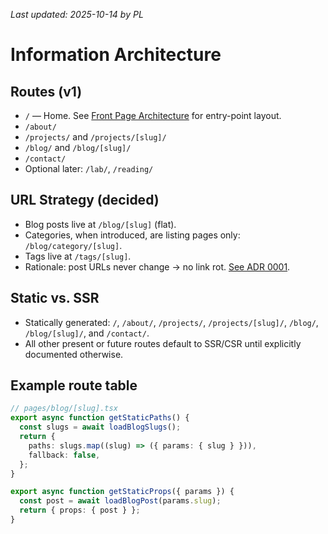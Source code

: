 _Last updated: 2025-10-14 by PL_

# Information Architecture

## Routes (v1)

- `/` — Home. See [Front Page Architecture](./ui/00-front-page-architecture.md) for entry-point layout.
- `/about/`
- `/projects/` and `/projects/[slug]/`
- `/blog/` and `/blog/[slug]/`
- `/contact/`
- Optional later: `/lab/`, `/reading/`

## URL Strategy (decided)

- Blog posts live at `/blog/[slug]` (flat).
- Categories, when introduced, are listing pages only: `/blog/category/[slug]`.
- Tags live at `/tags/[slug]`.
- Rationale: post URLs never change → no link rot. [See ADR 0001](../decisions/0001-url-strategy.md).

## Static vs. SSR

- Statically generated: `/`, `/about/`, `/projects/`, `/projects/[slug]/`, `/blog/`, `/blog/[slug]/`, and `/contact/`.
- All other present or future routes default to SSR/CSR until explicitly documented otherwise.

## Example route table

```ts
// pages/blog/[slug].tsx
export async function getStaticPaths() {
  const slugs = await loadBlogSlugs();
  return {
    paths: slugs.map((slug) => ({ params: { slug } })),
    fallback: false,
  };
}

export async function getStaticProps({ params }) {
  const post = await loadBlogPost(params.slug);
  return { props: { post } };
}
```
